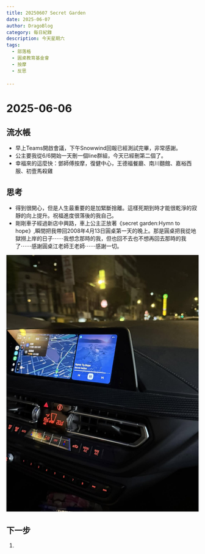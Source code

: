 ```yaml
---
title: 20250607 Secret Garden
date: 2025-06-07
author: DragoBlog
category: 每日紀錄
description: 今天星期六
tags:
  - 部落格
  - 圓桌教育基金會
  - 按摩
  - 反思
 
---
```


# 2025-06-06

<PostMeta />


## 流水帳

- 早上Teams開啟會議，下午Snowwind回報已經測試完畢，非常感謝。
- 公主要我從6/6開始一天刪一個line群組，今天已經刪第二個了。
- 幸福來的這麼快：鄧師傅按摩，復健中心，王德福餐廳、南川麵館、嘉裕西服、初壹馬殺雞

## 思考
- 得到很開心，但是人生最重要的是加緊斷捨離。這樣死期到時才能很乾淨的寂靜的向上提升。祝福進度很落後的我自己。
- 剛剛車子經過新店中興路，車上公主正放著《secret garden:Hymn to hope》,瞬間把我帶回2008年4月13日圓桌第一天的晚上。那是圓桌把我從地獄撈上岸的日子⋯⋯我想念那時的我，但也回不去也不想再回去那時的我了⋯⋯感謝圓桌江老師王老師⋯⋯感謝一切。

![車內播放Secret Garden的音樂場景](./20250607image1.jpg)

## 下一步
1. 
